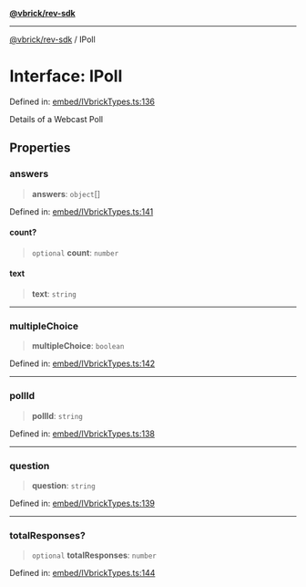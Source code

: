 [**@vbrick/rev-sdk**](../README.md)

***

[@vbrick/rev-sdk](../README.md) / IPoll

# Interface: IPoll

Defined in: [embed/IVbrickTypes.ts:136](https://github.com/lukeselden/rev-sdk-js/blob/main/src/embed/IVbrickTypes.ts#L136)

Details of a Webcast Poll

## Properties

### answers

> **answers**: `object`[]

Defined in: [embed/IVbrickTypes.ts:141](https://github.com/lukeselden/rev-sdk-js/blob/main/src/embed/IVbrickTypes.ts#L141)

#### count?

> `optional` **count**: `number`

#### text

> **text**: `string`

***

### multipleChoice

> **multipleChoice**: `boolean`

Defined in: [embed/IVbrickTypes.ts:142](https://github.com/lukeselden/rev-sdk-js/blob/main/src/embed/IVbrickTypes.ts#L142)

***

### pollId

> **pollId**: `string`

Defined in: [embed/IVbrickTypes.ts:138](https://github.com/lukeselden/rev-sdk-js/blob/main/src/embed/IVbrickTypes.ts#L138)

***

### question

> **question**: `string`

Defined in: [embed/IVbrickTypes.ts:139](https://github.com/lukeselden/rev-sdk-js/blob/main/src/embed/IVbrickTypes.ts#L139)

***

### totalResponses?

> `optional` **totalResponses**: `number`

Defined in: [embed/IVbrickTypes.ts:144](https://github.com/lukeselden/rev-sdk-js/blob/main/src/embed/IVbrickTypes.ts#L144)
